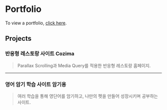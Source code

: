 # Portfolio

To view a portfolio, [click here](https://lacus92.github.io/Portfolio/).

## Projects
### 반응형 레스토랑 사이트 Cozima
> Parallax Scrolling과 Media Query를 적용한 반응형 레스토랑 홈페이지.
---

### 영어 암기 학습 사이트 암기용
> 여러 학습을 통해 영단어를 암기하고, 나만의 펫을 만들어 성장시키며 공부하는 사이트.